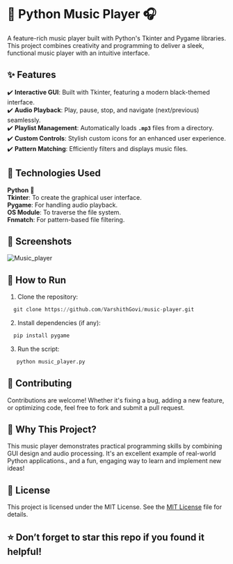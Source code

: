 # 🎵 Python Music Player 🎧

A feature-rich music player built with Python's Tkinter and Pygame libraries. This project combines creativity and programming to deliver a sleek, functional music player with an intuitive interface.

## ✨ Features

✔️ **Interactive GUI**: Built with Tkinter, featuring a modern black-themed interface.\
✔️ **Audio Playback**: Play, pause, stop, and navigate (next/previous) seamlessly.\
✔️ **Playlist Management**: Automatically loads **`.mp3`** files from a directory.\
✔️ **Custom Controls**: Stylish custom icons for an enhanced user experience.\
✔️ **Pattern Matching**: Efficiently filters and displays music files.

## 🔧 Technologies Used

**Python** 🐍\
**Tkinter**: To create the graphical user interface.\
**Pygame**: For handling audio playback.\
**OS Module**: To traverse the file system.\
**Fnmatch**: For pattern-based file filtering.

## 📸 Screenshots

![Music_player](https://github.com/user-attachments/assets/6e687999-ac09-4760-8880-a6a82b10fe6a)


## 🚀 How to Run

1. Clone the repository:
```python
  git clone https://github.com/VarshithGovi/music-player.git
```
2. Install dependencies (if any):
```python
  pip install pygame
```
3. Run the script:
```python
   python music_player.py 
```
## 🤝 Contributing

Contributions are welcome! Whether it's fixing a bug, adding a new feature, or optimizing code, feel free to fork and submit a pull request.

## 🌟 Why This Project?

This music player demonstrates practical programming skills by combining GUI design and audio processing. It's an excellent example of real-world Python applications., and a fun, engaging way to learn and implement new ideas!

## 📜 License
 This project is licensed under the MIT License. See the [MIT License](LICENSE) file for details.

## ⭐ Don’t forget to star this repo if you found it helpful! 

